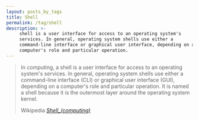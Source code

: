 ```yaml
---
layout: posts_by_tags
title: Shell
permalink: /tag/shell
description: >-
     shell is a user interface for access to an operating system's
     services. In general, operating system shells use either a
     command-line interface or graphical user interface, depending on a
     computer's role and particular operation.
---
```

<blockquote>
  <p>
    In computing, a shell is a user interface for access to an operating
    system's services. In general, operating system shells use either a
    command-line interface (CLI) or graphical user interface (GUI),
    depending on a computer's role and particular operation. It is named
    a shell because it is the outermost layer around the operating
    system kernel.
  </p>
  <footer>
    Wikipedia
    <cite title="Shell_(computing)">
      <a href="https://en.wikipedia.org/wiki/Shell_(computing)">Shell_(computing)</a>
    </cite>
  </footer>
</blockquote>
